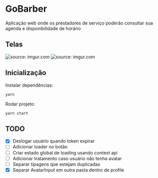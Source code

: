 # GoBarber

Aplicação web onde os prestadores de serviço poderão consultar sua agenda e disponibilidade de horário

## Telas

<img src="https://i.imgur.com/MJdndYn.png" title="source: imgur.com" />
<img src="https://i.imgur.com/8ilUhdb.png" title="source: imgur.com" />

## Inicialização

Instalar dependências:
```
yarn
```
Rodar projeto:
```
yarn start
```

## TODO

- [x] Deslogar usuário quando token expirar
- [ ] Adicionar loader no botão
- [ ] Criar estado global de loading usando context api
- [ ] Adicionar tratamento caso usuário não tenha avatar
- [ ] Separar tipagens que estejam duplicadas
- [x] Separar AvatarInput em outra pasta dentro de profile
